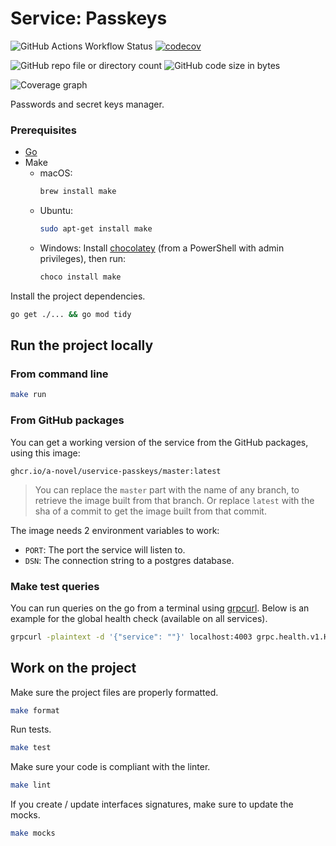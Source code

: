 # Service: Passkeys

![GitHub Actions Workflow Status](https://img.shields.io/github/actions/workflow/status/a-novel/uservice-passkeys/main.yaml)
[![codecov](https://codecov.io/gh/a-novel/uservice-passkeys/graph/badge.svg?token=Tyo7MYuQ75)](https://codecov.io/gh/a-novel/uservice-passkeys)

![GitHub repo file or directory count](https://img.shields.io/github/directory-file-count/a-novel/uservice-passkeys)
![GitHub code size in bytes](https://img.shields.io/github/languages/code-size/a-novel/uservice-passkeys)

![Coverage graph](https://codecov.io/gh/a-novel/uservice-passkeys/graphs/sunburst.svg?token=Tyo7MYuQ75)

Passwords and secret keys manager.

### Prerequisites

- [Go](https://go.dev/doc/install)
- Make
    - macOS:
      ```bash
      brew install make
      ```
    - Ubuntu:
      ```bash
      sudo apt-get install make
      ```
    - Windows: Install [chocolatey](https://chocolatey.org/install) (from a PowerShell with admin privileges), then run:
      ```bash
      choco install make
      ```

Install the project dependencies.

```bash
go get ./... && go mod tidy
```

## Run the project locally

### From command line

```bash
make run
```

### From GitHub packages

You can get a working version of the service from the GitHub packages, using this image:

```
ghcr.io/a-novel/uservice-passkeys/master:latest
```

> You can replace the `master` part with the name of any branch, to retrieve the image built from that branch. Or
> replace `latest` with the sha of a commit to get the image built from that commit.

The image needs 2 environment variables to work:

- `PORT`: The port the service will listen to.
- `DSN`: The connection string to a postgres database.

### Make test queries

You can run queries on the go from a terminal using [grpcurl](https://github.com/fullstorydev/grpcurl). Below is an
example for the global health check (available on all services).

```bash
grpcurl -plaintext -d '{"service": ""}' localhost:4003 grpc.health.v1.Health/Check
```

## Work on the project

Make sure the project files are properly formatted.

```bash
make format
```

Run tests.

```bash
make test
```

Make sure your code is compliant with the linter.

```bash
make lint
```

If you create / update interfaces signatures, make sure to update the mocks.

```bash
make mocks
```
